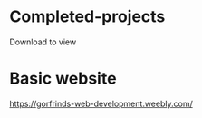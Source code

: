 # Completed-projects
Download to view

# Basic website
https://gorfrinds-web-development.weebly.com/
